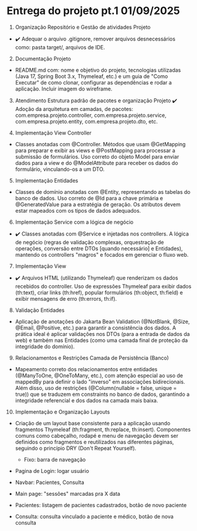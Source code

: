 # Entrega do projeto pt.1 01/09/2025

1. Organização Repositório e Gestão de atividades Projeto
- ✔️ Adequar o arquivo .gitignore, remover arquivos desnecessários como: pasta target/, arquivos de IDE.

2. Documentação Projeto
- README.md com: nome e objetivo do projeto, tecnologias utilizadas (Java 17, Spring Boot 3.x, Thymeleaf, etc.) e um guia de "Como Executar" de como clonar, configurar as dependências e rodar a aplicação. Incluir imagem do wireframe.

3. Atendimento Estrutura padrão de pacotes e organização Projeto
✔️ Adoção da arquitetura em camadas, de pacotes: com.empresa.projeto.controller, com.empresa.projeto.service, com.empresa.projeto.entity, com.empresa.projeto.dto, etc.

4. Implementação View Controller
- Classes anotadas com @Controller. Métodos que usam @GetMapping para preparar e exibir as views e @PostMapping para processar a submissão de formulários. Uso correto do objeto Model para enviar dados para a view e do @ModelAttribute para receber os dados do formulário, vinculando-os a um DTO.

5. Implementação Entidades
- Classes de domínio anotadas com @Entity, representando as tabelas do banco de dados. Uso correto de @Id para a chave primária e @GeneratedValue para a estratégia de geração. Os atributos devem estar mapeados com os tipos de dados adequados.

6. Implementação Service com a lógica de negócio
- ✔️ Classes anotadas com @Service e injetadas nos controllers. A lógica de negócio (regras de validação complexas, orquestração de operações, conversão entre DTOs [quando necessário] e Entidades), mantendo os controllers "magros" e focados em gerenciar o fluxo web.

7. Implementação View
- ✔️ Arquivos HTML (utilizando Thymeleaf) que renderizam os dados recebidos do controller. Uso de expressões Thymeleaf para exibir dados (th:text), criar links (th:href), popular formulários (th:object, th:field) e exibir mensagens de erro (th:errors, th:if).

8. Validação Entidades
- Aplicação de anotações do Jakarta Bean Validation (@NotBlank, @Size, @Email, @Positive, etc.) para garantir a consistência dos dados. A prática ideal é aplicar validações nos DTOs (para a entrada de dados da web) e também nas Entidades (como uma camada final de proteção da integridade do domínio).

9. Relacionamentos e Restrições Camada de Persistência (Banco)
- Mapeamento correto dos relacionamentos entre entidades (@ManyToOne, @OneToMany, etc.), com atenção especial ao uso de mappedBy para definir o lado "inverso" em associações bidirecionais. Além disso, uso de restrições (@Column(nullable = false, unique = true)) que se traduzem em constraints no banco de dados, garantindo a integridade referencial e dos dados na camada mais baixa.

10. Implementação e Organização Layouts
- Criação de um layout base consistente para a aplicação usando fragmentos Thymeleaf (th:fragment, th:replace, th:insert). Componentes comuns como cabeçalho, rodapé e menu de navegação devem ser definidos como fragmentos e reutilizados nas diferentes páginas, seguindo o princípio DRY (Don't Repeat Yourself).
   - Fixo: barra de navegação



- Pagina de Login: logar usuário
- Navbar: Pacientes, Consulta
- Main page: "sessões" marcadas pra X data
- Pacientes: listagem de pacientes cadastrados, botão de novo paciente
- Consulta: consulta vinculado a paciente e médico, botão de nova consulta
